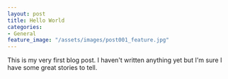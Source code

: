 ```yaml
---
layout: post
title: Hello World
categories:
- General
feature_image: "/assets/images/post001_feature.jpg"
---
```


This is my very first blog post. I haven't written anything yet but I'm sure I have some great stories to tell.
